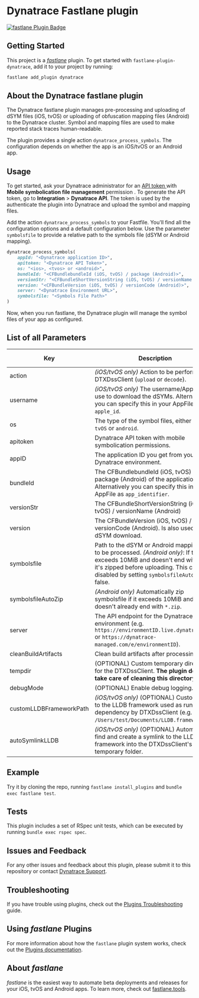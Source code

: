 # Dynatrace Fastlane plugin

[![fastlane Plugin Badge](https://rawcdn.githack.com/fastlane/fastlane/master/fastlane/assets/plugin-badge.svg)](https://rubygems.org/gems/fastlane-plugin-dynatrace)

## Getting Started

This project is a [_fastlane_](https://github.com/fastlane/fastlane) plugin. To get started with `fastlane-plugin-dynatrace`, add it to your project by running:

```bash
fastlane add_plugin dynatrace
```

## About the Dynatrace fastlane plugin
The Dynatrace fastlane plugin manages pre-processing and uploading of dSYM files (iOS, tvOS) or uploading of obfuscation mapping files (Android) to the Dynatrace cluster. Symbol and mapping files are used to make reported stack traces human-readable.

The plugin provides a single action `dynatrace_process_symbols`. The configuration depends on whether the app is an iOS/tvOS or an Android app.

## Usage
To get started, ask your Dynatrace administrator for an [API token ](https://www.dynatrace.com/support/help/shortlink/api-authentication) with **Mobile symbolication file management** permission . To generate the API token, go to **Integration** > **Dynatrace API**. The token is used by the authenticate the plugin into Dynatrace and upload the symbol and mapping files.

Add the action `dynatrace_process_symbols` to your Fastfile. You'll find all the configuration options and a default configuration below. Use the parameter `symbolsfile` to provide a relative path to the symbols file (dSYM or Android mapping).

```ruby
dynatrace_process_symbols(
	appId: "<Dynatrace application ID>",
	apitoken: "<Dynatrace API Token>",
	os: "<ios>, <tvos> or <android>",
	bundleId: "<CFBundlebundleId (iOS, tvOS) / package (Android)>",
	versionStr: "<CFBundleShortVersionString (iOS, tvOS) / versionName (Android)>",
	version: "<CFBundleVersion (iOS, tvOS) / versionCode (Android)>",
	server: "<Dynatrace Environment URL>",
	symbolsfile: "<Symbols File Path>"
)
```

Now, when you run fastlane, the Dynatrace plugin will manage the symbol files of your app as configured.


## List of all Parameters
| Key                     | Description                                                                                                                                                                                                                     | default value |
|-------------------------|---------------------------------------------------------------------------------------------------------------------------------------------------------------------------------------------------------------------------------|---------------|
| action                  | *(iOS/tvOS only)* Action to be performed by DTXDssClient (`upload` or `decode`).                                                                                                                                                | `upload`      |
| username                | *(iOS/tvOS only)* The username/AppleID to use to download the dSYMs. Alternatively you can specify this in your AppFile as `apple_id`.                                                                                          |               |
| os                      | The type of the symbol files, either `ios`, `tvOS` or `android`.                                                                                                                                                                |               |
| apitoken                | Dynatrace API token with mobile symbolication permissions.                                                                                                                                                                      |               |
| appID                   | The application ID you get from your Dynatrace environment.                                                                                                                                                                     |               |
| bundleId                | The CFBundlebundleId (iOS, tvOS) / package (Android) of the application. Alternatively you can specify this in your AppFile as `app_identifier`.                                                                                |               |
| versionStr              | The CFBundleShortVersionString (iOS, tvOS) / versionName (Android)                                                                                                                                                              |               |
| version                 | The CFBundleVersion (iOS, tvOS) / versionCode (Android). Is also used for the dSYM download.                                                                                                                                    |               |
| symbolsfile             | Path to the dSYM or Android mapping file to be processed. *(Android only)*: If the file exceeds 10MiB and doesn't end with `*.zip` it's zipped before uploading. This can be disabled by setting `symbolsfileAutoZip` to false. |               |
| symbolsfileAutoZip      | *(Android only)* Automatically zip symbolsfile if it exceeds 10MiB and doesn't already end with `*.zip`.                                                                                                                        | `true`        |
| server                  | The API endpoint for the Dynatrace environment (e.g. `https://environmentID.live.dynatrace.com` or `https://dynatrace-managed.com/e/environmentID`).                                                                            |               |
| cleanBuildArtifacts     | Clean build artifacts after processing.                                                                                                                                                                                         | `false`       |
| tempdir                 | (OPTIONAL) Custom temporary directory for the DTXDssClient. **The plugin does not take care of cleaning this directory.**                                                                                                       |               |
| debugMode               | (OPTIONAL) Enable debug logging.                                                                                                                                                                                                | `false`       |
| customLLDBFrameworkPath | *(iOS/tvOS only)* (OPTIONAL) Custom path to the LLDB framework used as runtime dependency by DTXDssClient (e.g. `/Users/test/Documents/LLDB.framework`).                                                                        |               |
| autoSymlinkLLDB         | *(iOS/tvOS only)* (OPTIONAL) Automatically find and create a symlink to the LLDB framework into the DTXDssClient's temporary folder.                                                                                            | `true`        |

## Example
Try it by cloning the repo, running `fastlane install_plugins` and `bundle exec fastlane test`.

## Tests
This plugin includes a set of RSpec unit tests, which can be executed by running `bundle exec rspec spec`.

## Issues and Feedback
For any other issues and feedback about this plugin, please submit it to this repository or contact [Dynatrace Support](https://support.dynatrace.com).

## Troubleshooting
If you have trouble using plugins, check out the [Plugins Troubleshooting](https://docs.fastlane.tools/plugins/plugins-troubleshooting/) guide.

## Using _fastlane_ Plugins
For more information about how the `fastlane` plugin system works, check out the [Plugins documentation](https://docs.fastlane.tools/plugins/create-plugin/).

## About _fastlane_
_fastlane_ is the easiest way to automate beta deployments and releases for your iOS, tvOS and Android apps. To learn more, check out [fastlane.tools](https://fastlane.tools).
